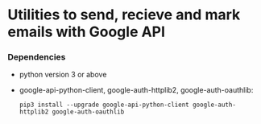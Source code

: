 # Utilities to send, recieve and mark emails with Google API

### Dependencies

* python version 3 or above
* google-api-python-client, google-auth-httplib2, google-auth-oauthlib:
    
    ```pip3 install --upgrade google-api-python-client google-auth-httplib2 google-auth-oauthlib```


